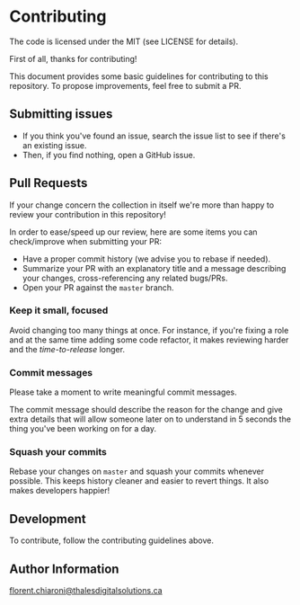 # Contributing

The code is licensed under the MIT (see LICENSE for details).

First of all, thanks for contributing!

This document provides some basic guidelines for contributing to this repository. To propose improvements, feel free to submit a PR.

## Submitting issues

* If you think you've found an issue, search the issue list to see if there's an existing issue.
* Then, if you find nothing, open a GitHub issue.

## Pull Requests

If your change concern the collection in itself we're more than happy to review your contribution in this repository!

In order to ease/speed up our review, here are some items you can check/improve when submitting your PR:

  * Have a proper commit history (we advise you to rebase if needed).
  * Summarize your PR with an explanatory title and a message describing your changes, cross-referencing any related bugs/PRs.
  * Open your PR against the `master` branch.

### Keep it small, focused

Avoid changing too many things at once. For instance, if you're fixing a role and at the same time adding some code refactor, it makes reviewing harder and the _time-to-release_ longer.

### Commit messages

Please take a moment to write meaningful commit messages.

The commit message should describe the reason for the change and give extra details that will allow someone later on to understand in 5 seconds the thing you've been working on for a day.

### Squash your commits

Rebase your changes on `master` and squash your commits whenever possible. This keeps history cleaner and easier to revert things. It also makes developers happier!

## Development

To contribute, follow the contributing guidelines above.

## Author Information

florent.chiaroni@thalesdigitalsolutions.ca